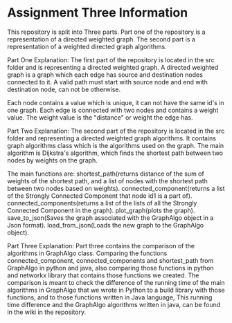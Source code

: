 # Assignment Three Information

This repository is split into Three parts.
Part one of the repository is a representation of a directed weighted graph.
The second part is a representation of a weighted directed graph algorithms.

Part One Explanation:
The first part of the repository is located in the src folder and is representing a directed weighted graph.
A directed weighted graph is a graph which each edge has source and destination nodes connected to it.
A valid path must start with source node and end with destination node, can not be otherwise.

Each node contains a value which is unique, it can not have the same id's in one graph.
Each edge is connected with two nodes and contains a weight value.
The weight value is the "distance" or weight the edge has.

Part Two Explanation:
The second part of the repository is located in the src folder and representing a directed weighted graph algorithms.
It contains graph algorithms class which is the algorithms used on the graph.
The main algorithm is Dijkstra's algorithm, which finds the shortest path between two nodes by weights on the graph.

The main functions are: 
shortest_path(returns distance of the sum of weights of the shortest path, and a list of nodes with the shortest path between two nodes based on weights).
connected_component(returns a list of the Strongly Connected Component that node id1 is a part of).
connected_components(returns a list of the lists of all the Strongly Connected Component in the graph).
plot_graph(plots the graph).
save_to_json(Saves the graph associated with the GraphAlgo object in a Json format).
load_from_json(Loads the new graph to the GraphAlgo object).

Part Three Explanation:
Part three contains the comparison of the algorithms in GraphAlgo class.
Comparing the functions connected_component, connected_components and shortest_path from GraphAlgo in python and java,
also comparing those functions in python and networkx library that contains those functions we created.
The comparison is meant to check the difference of the running time of the main algorithms in GraphAlgo
that we wrote in Python to a build library with those functions, and to those functions written in Java language,
This running time difference and the GraphAlgo algorithms written in java, can be found in the wiki in the repository.